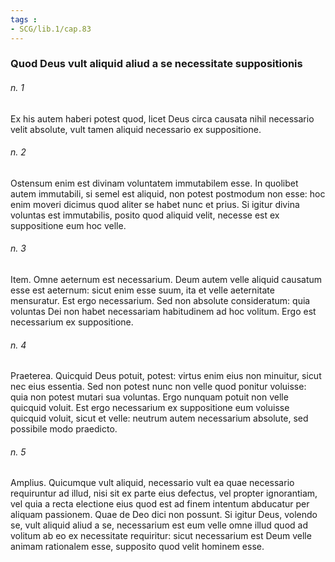 ```yaml
---
tags : 
- SCG/lib.1/cap.83
---
```


### Quod Deus vult aliquid aliud a se necessitate suppositionis

###### n. 1
Ex his autem haberi potest quod, licet Deus circa causata nihil necessario velit absolute, vult tamen aliquid necessario ex suppositione.

###### n. 2
Ostensum enim est divinam voluntatem immutabilem esse. In quolibet autem immutabili, si semel est aliquid, non potest postmodum non esse: hoc enim moveri dicimus quod aliter se habet nunc et prius. Si igitur divina voluntas est immutabilis, posito quod aliquid velit, necesse est ex suppositione eum hoc velle.

###### n. 3
Item. Omne aeternum est necessarium. Deum autem velle aliquid causatum esse est aeternum: sicut enim esse suum, ita et velle aeternitate mensuratur. Est ergo necessarium. Sed non absolute consideratum: quia voluntas Dei non habet necessariam habitudinem ad hoc volitum. Ergo est necessarium ex suppositione.

###### n. 4
Praeterea. Quicquid Deus potuit, potest: virtus enim eius non minuitur, sicut nec eius essentia. Sed non potest nunc non velle quod ponitur voluisse: quia non potest mutari sua voluntas. Ergo nunquam potuit non velle quicquid voluit. Est ergo necessarium ex suppositione eum voluisse quicquid voluit, sicut et velle: neutrum autem necessarium absolute, sed possibile modo praedicto.

###### n. 5
Amplius. Quicumque vult aliquid, necessario vult ea quae necessario requiruntur ad illud, nisi sit ex parte eius defectus, vel propter ignorantiam, vel quia a recta electione eius quod est ad finem intentum abducatur per aliquam passionem. Quae de Deo dici non possunt. Si igitur Deus, volendo se, vult aliquid aliud a se, necessarium est eum velle omne illud quod ad volitum ab eo ex necessitate requiritur: sicut necessarium est Deum velle animam rationalem esse, supposito quod velit hominem esse.

